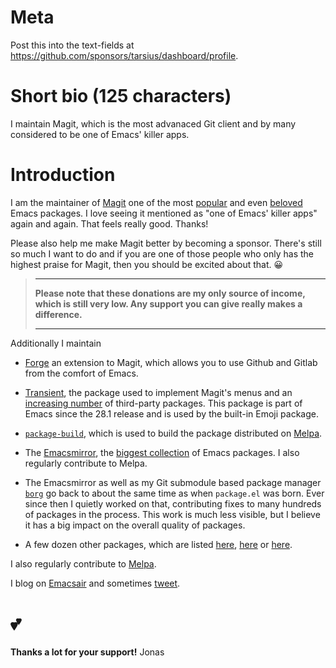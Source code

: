 Meta
====

Post this into the text-fields at https://github.com/sponsors/tarsius/dashboard/profile.

Short bio (125 characters)
==========================

I maintain Magit, which is the most advanaced Git client and by many considered to be one of Emacs' killer apps.

Introduction
============

I am the maintainer of [Magit](https://magit.vc) one of the most [popular](http://www.melpa.org/#/?sort=downloads&asc=false) and even [beloved](https://magit.vc/quotes) Emacs packages. I love seeing it mentioned as "one of Emacs' killer apps" again and again. That feels really good. Thanks!

Please also help me make Magit better by becoming a sponsor. There's still so much I want to do and if you are one of those people who only has the highest praise for Magit, then you should be excited about that. :grinning:

> ----
>
> **Please note that these donations are my only source of income, which is still very low.  Any support you can give really makes a difference.**
>
> ----

Additionally I maintain

* [Forge](https://github.com/magit/forge) an extension to Magit, which allows you to use Github and Gitlab from the comfort of Emacs.

* [Transient](https://github.com/magit/transient), the package used to implement Magit's menus and an [increasing number](https://melpa.org/#/transient) of third-party packages.  This package is part of Emacs since the 28.1 release and is used by the built-in Emoji package.

* [`package-build`](https://github.com/melpa/package-build), which is used to build the package distributed on [Melpa](https://melpa.org).

* The [Emacsmirror](https://emacsmirror.net), the [biggest collection](https://github.com/emacsmirror) of Emacs packages. I also regularly contribute to Melpa.

* The Emacsmirror as well as my Git submodule based package manager [`borg`](https://emacsmirror.net/manual/borg) go back to about the same time as when `package.el` was born. Ever since then I quietly worked on that, contributing fixes to many hundreds of packages in the process. This work is much less visible, but I believe it has a big impact on the overall quality of packages.

* A few dozen other packages, which are listed [here](https://github.com/tarsius?tab=repositories), [here](https://github.com/magit) or [here](https://github.com/emacscollective).

I also regularly contribute to [Melpa](https://melpa.org).

I blog on [Emacsair](https://emacsair.me) and sometimes [tweet](https://twitter.com/magit_emacs).

# 💕
**Thanks a lot for your support!**
Jonas
